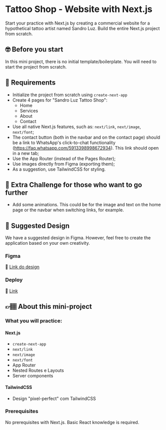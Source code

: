 # Tattoo Shop - Website with Next.js

Start your practice with Next.js by creating a commercial website for a hypothetical tattoo artist named Sandro Luz. Build the entire Next.js project from scratch.

## 🤓 Before you start

In this mini project, there is no initial template/boilerplate. You will need to start the project from scratch.

## 🔨 Requirements

- Initialize the project from scratch using `create-next-app`
- Create 4 pages for "Sandro Luz Tattoo Shop":
  - Home
  - Services
  - About
  - Contact
- Use all native Next.js features, such as: `next/link`, `next/image`, `next/font`;
- The contact button (both in the navbar and on the contact page) should be a link to WhatsApp's click-to-chat functionality (https://faq.whatsapp.com/5913398998672934). This link should open in a new tab;
- Use the App Router (instead of the Pages Router);
- Use images directly from Figma (exporting them);
- As a suggestion, use TailwindCSS for styling.

## 🔨 Extra Challenge for those who want to go further

- Add some animations. This could be for the image and text on the home page or the navbar when switching links, for example.

## 🎨 Suggested Design

We have a suggested design in Figma. However, feel free to create the application based on your own creativity.

### Figma

🔗 [Link do design](https://www.figma.com/community/file/1362183399183292915/mini-projeto-tattoo-shop-website-com-next-js)

### Deploy

🔗 [Link](https://www.figma.com/community/file/1362183399183292915/mini-projeto-tattoo-shop-website-com-next-js](https://mp-tattoo-shop-website-com-next-js-1f68.vercel.app/)](https://mp-tattoo-shop-website-com-next-js-1f68.vercel.app/))


## 👉🏽 About this mini-project

### What you will practice:

#### Next.js

- `create-next-app`
- `next/link`
- `next/image`
- `next/font`
- App Router
- Nested Routes e Layouts
- Server components

#### TailwindCSS

- Design "pixel-perfect" com TailwindCSS

### Prerequisites

No prerequisites with Next.js. Basic React knowledge is required.
